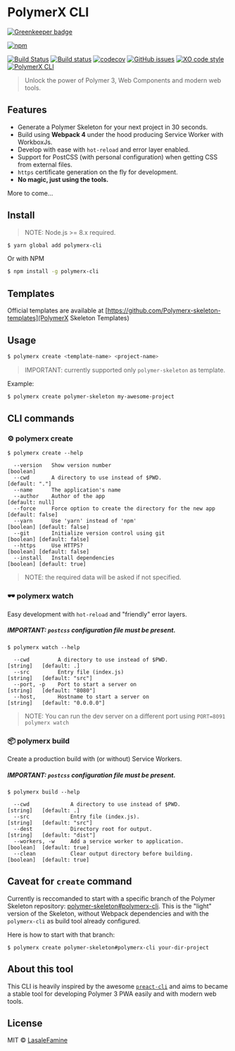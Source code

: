 # PolymerX CLI

[![Greenkeeper badge](https://badges.greenkeeper.io/PolymerX/polymerx-cli.svg)](https://greenkeeper.io/)

[![npm](https://img.shields.io/npm/v/polymerx-cli.svg?style=flat-square)](https://github.com/PolymerX/polymerx-cli)

[![Build Status](https://travis-ci.org/PolymerX/polymerx-cli.svg?branch=master)](https://travis-ci.org/PolymerX/polymerx-cli) [![Build status](https://ci.appveyor.com/api/projects/status/wkxltr345600y1ih?svg=true)](https://ci.appveyor.com/project/LasaleFamine/polymerx-cli)
 [![codecov](https://codecov.io/gh/PolymerX/polymerx-cli/badge.svg?branch=master)](https://codecov.io/gh/PolymerX/polymerx-cli?branch=master)
[![GitHub issues](https://img.shields.io/github/issues/PolymerX/polymerx-cli.svg?style=flat-square)](https://github.com/PolymerX/polymerx-cli/issues)
[![XO code style](https://img.shields.io/badge/code_style-XO-5ed9c7.svg?style=flat-square)](https://github.com/sindresorhus/xo)
[![PolymerX CLI](https://img.shields.io/badge/polymerX-CLI-blue.svg?style=flat-square)](https://github.com/PolymerX/polymerx-cli)

> Unlock the power of Polymer 3, Web Components and modern web tools.

## Features

* Generate a Polymer Skeleton for your next project in 30 seconds.
* Build using **Webpack 4** under the hood producing Service Worker with WorkboxJs.
* Develop with ease with `hot-reload` and error layer enabled.
* Support for PostCSS (with personal configuration) when getting CSS from external files.
* `https` certificate generation on the fly for development.
* **No magic, just using the tools.**

More to come...

## Install

> NOTE: Node.js >= 8.x required.

```bash
$ yarn global add polymerx-cli
```

Or with NPM

```bash
$ npm install -g polymerx-cli
```

## Templates

Official templates are available at [https://github.com/Polymerx-skeleton-templates](PolymerX Skeleton Templates)


## Usage

```bash
$ polymerx create <template-name> <project-name>
```

> IMPORTANT: currently supported only `polymer-skeleton` as template.

Example:
```bash
$ polymerx create polymer-skeleton my-awesome-project
```

## CLI commands

### ⚙️ polymerx create

```
$ polymerx create --help

  --version   Show version number                                      [boolean]
  --cwd       A directory to use instead of $PWD.                                [default: "."]
  --name      The application's name
  --author    Author of the app                                                  [default: null]
  --force     Force option to create the directory for the new app               [default: false]
  --yarn      Use 'yarn' instead of 'npm'                              [boolean] [default: false]
  --git       Initialize version control using git                     [boolean] [default: false]
  --https     Use HTTPS?                                               [boolean] [default: false]
  --install   Install dependencies                                     [boolean] [default: true]
```

> NOTE: the required data will be asked if not specified.

### 🕶 polymerx watch

Easy development with `hot-reload` and "friendly" error layers.

##### IMPORTANT: `postcss` configuration file must be present.

```
$ polymerx watch --help

  --cwd         A directory to use instead of $PWD.              [string]   [default: .]
  --src         Entry file (index.js)                            [string]   [default: "src"]
  --port, -p    Port to start a server on                        [string]   [default: "8080"]
  --host,       Hostname to start a server on                    [string]   [default: "0.0.0.0"]
```

> NOTE: You can run the dev server on a different port using `PORT=8091 polymerx watch`

### 📦 polymerx build

Create a production build with (or without) Service Workers.
##### IMPORTANT: `postcss` configuration file must be present.

```
$ polymerx build --help

  --cwd             A directory to use instead of $PWD.          [string]   [default: .]
  --src             Entry file (index.js).                       [string]   [default: "src"]
  --dest            Directory root for output.                   [string]   [default: "dist"]
  --workers, -w     Add a service worker to application.         [boolean]  [default: true]
  --clean           Clear output directory before building.      [boolean]  [default: true]
```

## Caveat for `create` command

Currently is reccomanded to start with a specific branch of the Polymer Skeleton repository: [polymer-skeleton#polymerx-cli](https://github.com/PolymerX/polymer-skeleton/tree/polymerx-cli). This is the "light" version of the Skeleton, without Webpack dependencies and with the `polymerx-cli` as build tool already configured.

Here is how to start with that branch:

```
$ polymerx create polymer-skeleton#polymerx-cli your-dir-project
```

## About this tool

This CLI is heavily inspired by the awesome [`preact-cli`](https://github.com/developit/preact-cli) and aims to became a stable tool for developing Polymer 3 PWA easily and with modern web tools.


## License

MIT © [LasaleFamine](https://github.com/PolymerX)
